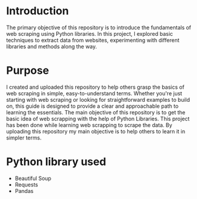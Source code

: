 
# Introduction 
The primary objective of this repository is to introduce the fundamentals of web scraping using Python libraries. In this project, I explored basic techniques to extract data from websites, experimenting with different libraries and methods along the way.

# Purpose
I created and uploaded this repository to help others grasp the basics of web scraping in simple, easy-to-understand terms. Whether you're just starting with web scraping or looking for straightforward examples to build on, this guide is designed to provide a clear and approachable path to learning the essentials.
The main objective of this repository is to get the basic idea of web scrapping with the help of Python Libraries. This project has been done while learning web scrapping to scrape the data. By uploading this repository my main objective is to help others to learn it in simpler terms.

# Python library used
* Beautiful Soup
* Requests
* Pandas
